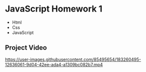 # JavaScript Homework 1
* Html
* Css
* JavaScript
## Project Video
https://user-images.githubusercontent.com/85495654/183260495-12636061-9d04-42ee-ada4-a1309bc082b7.mp4
